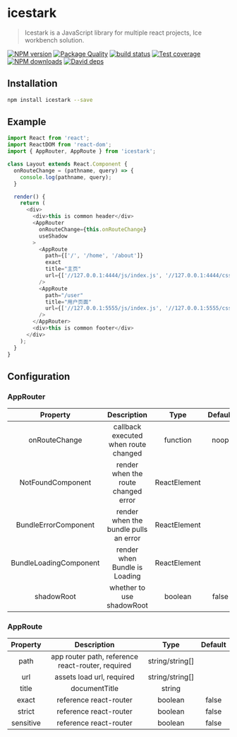 # icestark

> Icestark is a JavaScript library for multiple react projects, Ice workbench solution.

[![NPM version](https://img.shields.io/npm/v/icestark.svg?style=flat)](https://npmjs.org/package/icestark)
[![Package Quality](https://npm.packagequality.com/shield/icestark.svg)](https://packagequality.com/#?package=icestark)
[![build status](https://img.shields.io/travis/ice-lab/icestark.svg?style=flat-square)](https://travis-ci.org/ice-lab/icestark)
[![Test coverage](https://img.shields.io/codecov/c/github/ice-lab/icestark.svg?style=flat-square)](https://codecov.io/gh/ice-lab/icestark)
[![NPM downloads](http://img.shields.io/npm/dm/icestark.svg?style=flat)](https://npmjs.org/package/icestark)
[![David deps](https://img.shields.io/david/ice-lab/icestark.svg?style=flat-square)](https://david-dm.org/ice-lab/icestark)

## Installation

```bash
npm install icestark --save
```

## Example

```javascript
import React from 'react';
import ReactDOM from 'react-dom';
import { AppRouter, AppRoute } from 'icestark';

class Layout extends React.Component {
  onRouteChange = (pathname, query) => {
    console.log(pathname, query);
  }

  render() {
    return (
      <div>
        <div>this is common header</div>
        <AppRouter
          onRouteChange={this.onRouteChange}
          useShadow
        >
          <AppRoute
            path={['/', '/home', '/about']}
            exact
            title="主页"
            url={['//127.0.0.1:4444/js/index.js', '//127.0.0.1:4444/css/index.css']}
          />
          <AppRoute
            path="/user"
            title="用户页面"
            url={['//127.0.0.1:5555/js/index.js', '//127.0.0.1:5555/css/index.css']}
          />
        </AppRouter>
        <div>this is common footer</div>
      </div>
    );
  }
}
```

## Configuration

### AppRouter

|        Property        |              Description              |     Type     | Default |
| :--------------------: | :-----------------------------------: | :----------: | :-----: |
|     onRouteChange      | callback executed when route changed  |   function   |  noop   |
|   NotFoundComponent    |  render when the route changed error  | ReactElement |         |
|  BundleErrorComponent  | render when the bundle pulls an error | ReactElement |         |
| BundleLoadingComponent |     render when Bundle is Loading     | ReactElement |         |
|       shadowRoot       |       whether to use shadowRoot       |   boolean    |  false  |


### AppRoute

| Property  |                    Description                    |      Type       | Default |
| :-------: | :-----------------------------------------------: | :-------------: | :-----: |
|   path    | app router path, reference react-router, required | string/string[] |         |
|    url    |             assets load url, required             | string/string[] |         |
|   title   |                   documentTitle                   |     string      |         |
|   exact   |              reference react-router               |     boolean     |  false  |
|  strict   |              reference react-router               |     boolean     |  false  |
| sensitive |              reference react-router               |     boolean     |  false  |



